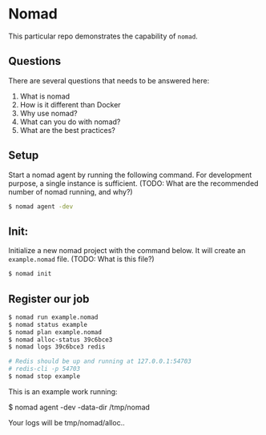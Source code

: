 # Nomad

This particular repo demonstrates the capability of `nomad`.

## Questions

There are several questions that needs to be answered here:

1. What is nomad
2. How is it different than Docker
3. Why use nomad?
4. What can you do with nomad?
5. What are the best practices?


## Setup

Start a nomad agent by running the following command. For development purpose, a single instance is sufficient. (TODO: What are the recommended number of nomad running, and why?)

```bash
$ nomad agent -dev
```

## Init:

Initialize a new nomad project with the command below. It will create an `example.nomad` file. (TODO: What is this file?)

```bash
$ nomad init
```

## Register our job


```bash
$ nomad run example.nomad
$ nomad status example
$ nomad plan example.nomad
$ nomad alloc-status 39c6bce3
$ nomad logs 39c6bce3 redis

# Redis should be up and running at 127.0.0.1:54703
# redis-cli -p 54703
$ nomad stop example
```

This is an example work running:

$ nomad agent -dev -data-dir /tmp/nomad

Your logs will be tmp/nomad/alloc..
